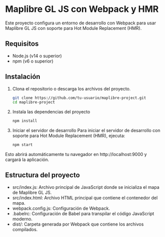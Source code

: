 # Maplibre GL JS con Webpack y HMR

Este proyecto configura un entorno de desarrollo con Webpack para usar Maplibre GL JS con soporte para Hot Module Replacement (HMR).

## Requisitos

- Node.js (v14 o superior)
- npm (v6 o superior)

## Instalación

1. Clona el repositorio o descarga los archivos del proyecto.

   ```bash
   git clone https://github.com/tu-usuario/maplibre-project.git
   cd maplibre-project
   ```

2. Instala las dependencias del proyecto 
    ```bash
    npm install
    ```

3. Iniciar el servidor de desarrollo
Para iniciar el servidor de desarrollo con soporte para Hot Module Replacement (HMR), ejecuta:  
    ```bash
    npm start
    ```  
Esto abrirá automáticamente tu navegador en http://localhost:9000 y cargará la aplicación.

## Estructura del proyecto
- src/index.js: Archivo principal de JavaScript donde se inicializa el mapa de Maplibre GL JS.
- src/index.html: Archivo HTML principal que contiene el contenedor del mapa.
- webpack.config.js: Configuración de Webpack.
- .babelrc: Configuración de Babel para transpilar el código JavaScript moderno.
- dist/: Carpeta generada por Webpack que contiene los archivos compilados.